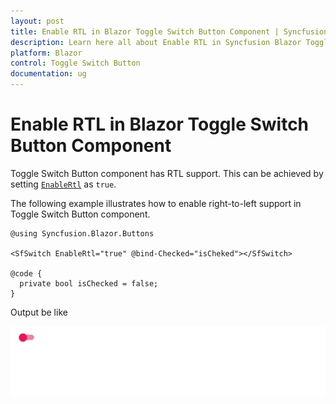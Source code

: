 ```yaml
---
layout: post
title: Enable RTL in Blazor Toggle Switch Button Component | Syncfusion
description: Learn here all about Enable RTL in Syncfusion Blazor Toggle Switch Button component and more.
platform: Blazor
control: Toggle Switch Button 
documentation: ug
---
```


# Enable RTL in Blazor Toggle Switch Button Component

Toggle Switch Button component has RTL support. This can be achieved by setting [`EnableRtl`](https://help.syncfusion.com/cr/blazor/Syncfusion.Blazor.Buttons.SfSwitch-1.html) as `true`.

The following example illustrates how to enable right-to-left support in Toggle Switch Button component.

```cshtml
@using Syncfusion.Blazor.Buttons

<SfSwitch EnableRtl="true" @bind-Checked="isCheked"></SfSwitch>

@code {
  private bool isChecked = false;
}

```

  Output be like

![Switch Sample](./../images/switch-rtl.png)